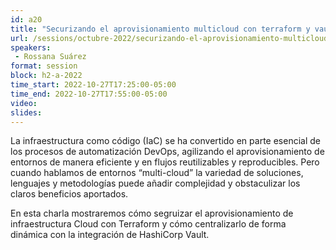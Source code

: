 ```yaml
---
id: a20
title: "Securizando el aprovisionamiento multicloud con terraform y vault"
url: /sessions/octubre-2022/securizando-el-aprovisionamiento-multicloud-con-terraform-y-vault
speakers:
 - Rossana Suárez
format: session
block: h2-a-2022
time_start: 2022-10-27T17:25:00-05:00
time_end: 2022-10-27T17:55:00-05:00
video:
slides:
---
```


La infraestructura como código (IaC) se ha convertido en parte esencial de los procesos de automatización DevOps, agilizando el aprovisionamiento de entornos de manera eficiente y en flujos reutilizables y reproducibles. Pero cuando hablamos de entornos “multi-cloud” la variedad de soluciones, lenguajes y metodologías puede añadir complejidad y obstaculizar los claros beneficios aportados.

En esta charla mostraremos cómo segruizar el aprovisionamiento de infraestructura Cloud con Terraform y cómo centralizarlo de forma dinámica con la integración de HashiCorp Vault.